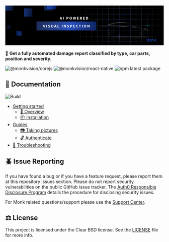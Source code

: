 ![Monk banner](assets/banner.png)

🧿 **Get a fully automated damage report classified by type, car parts, position and severity.**

![@monkvision/corejs](https://github.com/monkvision/monkjs/actions/workflows/corejs-analyze.yml/badge.svg)
![@monkvision/react-native](https://github.com/monkvision/monkjs/actions/workflows/react-native-analyze.yml/badge.svg)
![npm latest package](https://img.shields.io/npm/v/@monkvision/react-native-views/latest.svg)

## 📖 Documentation

![Build](https://github.com/monkvision/monkjs/actions/workflows/website-deploy.yml/badge.svg)

* [Getting started](https://monkvision.github.io/monkjs/docs)
  * [🏁 Overview](https://monkvision.github.io/monkjs/docs/)
  * [📦 Installation](https://monkvision.github.io/monkjs/docs/install)
* [Guides](https://monkvision.github.io/monkjs/docs/js/guides/picturing)
  * [📷 Taking pictures](https://monkvision.github.io/monkjs/docs/js/guides/picturing)
  * [🔓 Authenticate](https://monkvision.github.io/monkjs/docs/js/guides/authenticating)
* [🧯 Troubleshooting](https://monkvision.github.io/monkjs/docs/troubleshooting)

## 🪲 Issue Reporting

If you have found a bug or if you have a feature request, please report them at this repository issues section. Please do not report security vulnerabilities on the public GitHub issue tracker. The [Auth0 Responsible Disclosure Program](https://auth0.com/whitehat) details the procedure for disclosing security issues.

For Monk related questions/support please use the [Support Center](https://support.monkvision.ai).

## ⚖️ License

This project is licensed under the Clear BSD license. See the [LICENSE](LICENSE) file for more info.
